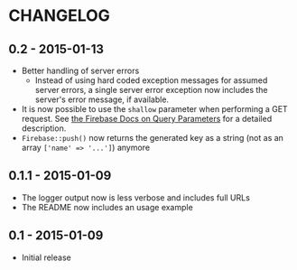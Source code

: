 # CHANGELOG

## 0.2 - 2015-01-13

- Better handling of server errors
    + Instead of using hard coded exception messages for assumed server errors, a single server error exception now includes the server's error message, if available.
- It is now possible to use the `shallow` parameter when performing a GET request. See [the Firebase Docs on Query Parameters](https://www.firebase.com/docs/rest/api/#section-query-parameters) for a detailed description.
- `Firebase::push()` now returns the generated key as a string (not as an array `['name' => '...']`) anymore

## 0.1.1 - 2015-01-09

- The logger output now is less verbose and includes full URLs
- The README now includes an usage example

## 0.1 - 2015-01-09

- Initial release